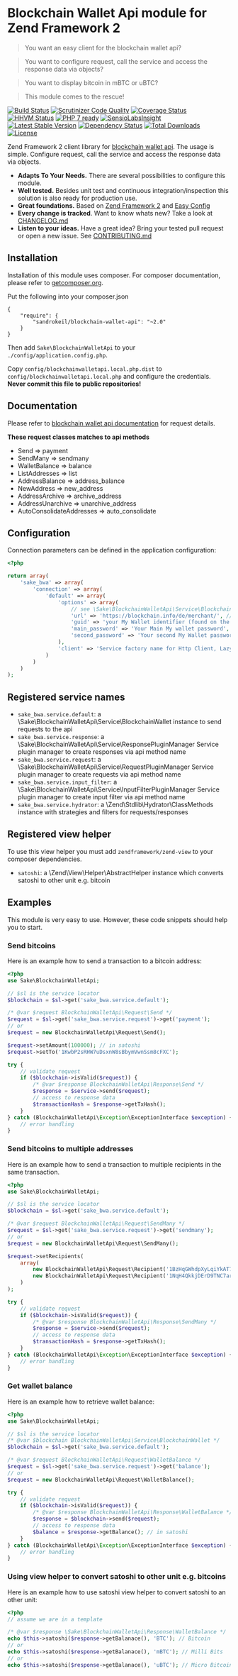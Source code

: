 # Blockchain Wallet Api module for Zend Framework 2

> You want an easy client for the blockchain wallet api?

> You want to configure request, call the service and access the response data via objects?

> You want to display bitcoin in mBTC or uBTC?

> This module comes to the rescue!

[![Build Status](https://travis-ci.org/sandrokeil/BlockchainWalletApi.png?branch=master)](https://travis-ci.org/sandrokeil/BlockchainWalletApi)
[![Scrutinizer Code Quality](https://scrutinizer-ci.com/g/sandrokeil/BlockchainWalletApi/badges/quality-score.png?s=e0089b63bdd99801480a5c7aedbda372767990ab)](https://scrutinizer-ci.com/g/sandrokeil/BlockchainWalletApi/)
[![Coverage Status](https://coveralls.io/repos/sandrokeil/BlockchainWalletApi/badge.png)](https://coveralls.io/r/sandrokeil/BlockchainWalletApi)
[![HHVM Status](http://hhvm.h4cc.de/badge/sandrokeil/blockchain-wallet-api.svg)](http://hhvm.h4cc.de/package/sandrokeil/blockchain-wallet-api)
[![PHP 7 ready](http://php7ready.timesplinter.ch/sandrokeil/BlockchainWalletApi/badge.svg)](https://travis-ci.org/sandrokeil/BlockchainWalletApi)
[![SensioLabsInsight](https://insight.sensiolabs.com/projects/eb0ea220-d358-431e-8862-1e85c84ad06a/mini.png)](https://insight.sensiolabs.com/projects/eb0ea220-d358-431e-8862-1e85c84ad06a)
[![Latest Stable Version](https://poser.pugx.org/sandrokeil/blockchain-wallet-api/v/stable.png)](https://packagist.org/packages/sandrokeil/blockchain-wallet-api)
[![Dependency Status](https://www.versioneye.com/user/projects/53615c9cfe0d07b45c000082/badge.svg)](https://www.versioneye.com/user/projects/53615c9cfe0d07b45c000082)
[![Total Downloads](https://poser.pugx.org/sandrokeil/blockchain-wallet-api/downloads.png)](https://packagist.org/packages/sandrokeil/blockchain-wallet-api)
[![License](https://poser.pugx.org/sandrokeil/blockchain-wallet-api/license.png)](https://packagist.org/packages/sandrokeil/blockchain-wallet-api)

Zend Framework 2 client library for [blockchain wallet api](https://blockchain.info/en/api/blockchain_wallet_api). The usage is simple. Configure request, call the service and access the response data via objects.

 * **Adapts To Your Needs.** There are several possibilities to configure this module.
 * **Well tested.** Besides unit test and continuous integration/inspection this solution is also ready for production use.
 * **Great foundations.** Based on [Zend Framework 2](https://github.com/zendframework/zf2) and [Easy Config](https://github.com/sandrokeil/EasyConfig)
 * **Every change is tracked**. Want to know whats new? Take a look at [CHANGELOG.md](CHANGELOG.md)
 * **Listen to your ideas.** Have a great idea? Bring your tested pull request or open a new issue. See [CONTRIBUTING.md](CONTRIBUTING.md)

## Installation

Installation of this module uses composer. For composer documentation, please refer to
[getcomposer.org](http://getcomposer.org/).

Put the following into your composer.json

    {
        "require": {
            "sandrokeil/blockchain-wallet-api": "~2.0"
        }
    }

Then add `Sake\BlockchainWalletApi` to your `./config/application.config.php`.

Copy `config/blockchainwalletapi.local.php.dist` to `config/blockchainwalletapi.local.php` and configure the credentials. **Never commit this file to public repositories!**

## Documentation

Please refer to [blockchain wallet api documentation](https://blockchain.info/en/api/blockchain_wallet_api) for request details.

**These request classes matches to api methods**

 * Send => payment
 * SendMany => sendmany
 * WalletBalance => balance
 * ListAddresses => list
 * AddressBalance => address_balance
 * NewAddress => new_address
 * AddressArchive => archive_address
 * AddressUnarchive => unarchive_address
 * AutoConsolidateAddresses => auto_consolidate

## Configuration
Connection parameters can be defined in the application configuration:

```php
<?php

return array(
    'sake_bwa' => array(
        'connection' => array(
            'default' => array(
                'options' => array(
                    // see \Sake\BlockchainWalletApi\Service\BlockchainWalletOptions for all configurations
                    'url' => 'https://blockchain.info/de/merchant/', // note on your country
                    'guid' => 'your My Wallet identifier (found on the login page)',
                    'main_password' => 'Your Main My wallet password',
                    'second_password' => 'Your second My Wallet password if double encryption is enabled',
                ),
                'client' => 'Service factory name for Http Client, Lazy-loads a Zend\Http\Client instance if none registered'
            )
        )
    )
);
```

## Registered service names
 * `sake_bwa.service.default`: a \Sake\BlockchainWalletApi\Service\BlockchainWallet instance to send requests to the api
 * `sake_bwa.service.response`: a \Sake\BlockchainWalletApi\Service\ResponsePluginManager Service plugin manager to create responses via api method name
 * `sake_bwa.service.request`: a \Sake\BlockchainWalletApi\Service\RequestPluginManager Service plugin manager to create requests via api method name
 * `sake_bwa.service.input_filter`: a \Sake\BlockchainWalletApi\Service\InputFilterPluginManager Service plugin manager to create input filter via api method name
 * `sake_bwa.service.hydrator`: a \Zend\Stdlib\Hydrator\ClassMethods instance with strategies and filters for requests/responses

## Registered view helper
To use this view helper you must add `zendframework/zend-view` to your composer dependencies.

 * `satoshi`: a \Zend\View\Helper\AbstractHelper instance which converts satoshi to other unit e.g. bitcoin

## Examples
This module is very easy to use. However, these code snippets should help you to start.

### Send bitcoins
Here is an example how to send a transaction to a bitcoin address:

```php
<?php
use Sake\BlockchainWalletApi;

// $sl is the service locator
$blockchain = $sl->get('sake_bwa.service.default');

/* @var $request BlockchainWalletApi\Request\Send */
$request = $sl->get('sake_bwa.service.request')->get('payment');
// or
$request = new BlockchainWalletApi\Request\Send();

$request->setAmount(100000); // in satoshi
$request->setTo('1KwbP2sRHW7uDsxnW8sBbymVwnSsm8cFXC');

try {
    // validate request
    if ($blockchain->isValid($request)) {
        /* @var $response BlockchainWalletApi\Response\Send */
        $response = $service->send($request);
        // access to response data
        $transactionHash = $response->getTxHash();
    }
} catch (BlockchainWalletApi\Exception\ExceptionInterface $exception) {
    // error handling
}
```

### Send bitcoins to multiple addresses
Here is an example how to send a transaction to multiple recipients in the same transaction.

```php
<?php
use Sake\BlockchainWalletApi;

// $sl is the service locator
$blockchain = $sl->get('sake_bwa.service.default');

/* @var $request BlockchainWalletApi\Request\SendMany */
$request = $sl->get('sake_bwa.service.request')->get('sendmany');
// or
$request = new BlockchainWalletApi\Request\SendMany();

$request->setRecipients(
    array(
        new BlockchainWalletApi\Request\Recipient('1BzHqGWhdpXyLqiYkAT7sasfCoffYo79tT', 10000),
        new BlockchainWalletApi\Request\Recipient('1NqH4QkkjDErD9TNC7arDQVMv4zKgfCzmb', 10000),
    )
);

try {
    // validate request
    if ($blockchain->isValid($request)) {
        /* @var $response BlockchainWalletApi\Response\SendMany */
        $response = $service->send($request);
        // access to response data
        $transactionHash = $response->getTxHash();
    }
} catch (BlockchainWalletApi\Exception\ExceptionInterface $exception) {
    // error handling
}
```

### Get wallet balance
Here is an example how to retrieve wallet balance:

```php
<?php
use Sake\BlockchainWalletApi;

// $sl is the service locator
/* @var $blockchain BlockchainWalletApi\Service\BlockchainWallet */
$blockchain = $sl->get('sake_bwa.service.default');

/* @var $request BlockchainWalletApi\Request\WalletBalance */
$request = $sl->get('sake_bwa.service.request')->get('balance');
// or
$request = new BlockchainWalletApi\Request\WalletBalance();

try {
    // validate request
    if ($blockchain->isValid($request)) {
        /* @var $response BlockchainWalletApi\Response\WalletBalance */
        $response = $blockchain->send($request);
        // access to response data
        $balance = $response->getBalance(); // in satoshi
    }
} catch (BlockchainWalletApi\Exception\ExceptionInterface $exception) {
    // error handling
}
```

### Using view helper to convert satoshi to other unit e.g. bitcoins
Here is an example how to use satoshi view helper to convert satoshi to an other unit:

```php
<?php
// assume we are in a template

/* @var $response \Sake\BlockchainWalletApi\Response\WalletBalance */
echo $this->satoshi($response->getBalanace(), 'BTC'); // Bitcoin
// or
echo $this->satoshi($response->getBalanace(), 'mBTC'); // Milli Bits
// or
echo $this->satoshi($response->getBalanace(), 'uBTC'); // Micro Bitcoin
```
